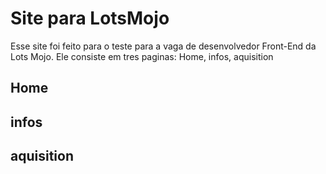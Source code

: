 

<h1>Site para LotsMojo</h1>
<p>Esse site foi feito para o teste para a vaga de desenvolvedor Front-End da Lots Mojo. Ele consiste em tres paginas: Home, infos, aquisition</p>

##

<h2>Home</h2>
<h2>infos</h2>
<h2>aquisition</h2>
